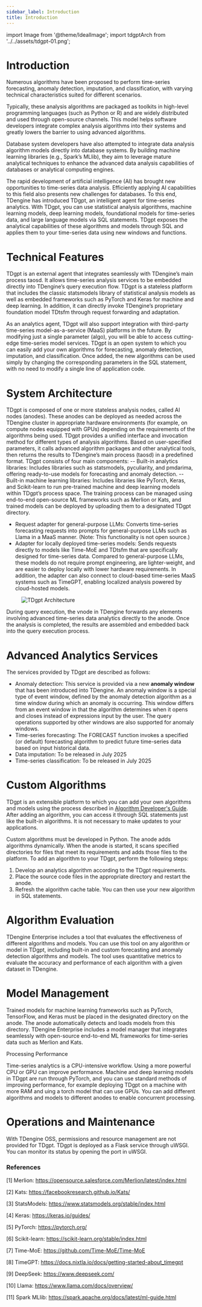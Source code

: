 ```yaml
---
sidebar_label: Introduction
title: Introduction
---
```


import Image from '@theme/IdealImage';
import tdgptArch from '../../assets/tdgpt-01.png';

# Introduction
Numerous algorithms have been proposed to perform time-series forecasting, anomaly detection, imputation, and classification, with varying technical characteristics suited for different scenarios.

Typically, these analysis algorithms are packaged as toolkits in high-level programming languages (such as Python or R) and are widely distributed and used through open-source channels. This model helps software developers integrate complex analysis algorithms into their systems and greatly lowers the barrier to using advanced algorithms.

Database system developers have also attempted to integrate data analysis algorithm models directly into database systems. By building machine learning libraries (e.g., Spark’s MLlib), they aim to leverage mature analytical techniques to enhance the advanced data analysis capabilities of databases or analytical computing engines. 

The rapid development of artificial intelligence (AI) has brought new opportunities to time-series data analysis. Efficiently applying AI capabilities to this field also presents new challenges for databases. To this end, TDengine has introduced TDgpt, an intelligent agent for time-series analytics. With TDgpt, you can use statistical analysis algorithms, machine learning models, deep learning models, foundational models for time-series data, and large language models via SQL statements. TDgpt exposes the analytical capabilities of these algorithms and models through SQL and applies them to your time-series data using new windows and functions.

# Technical Features
TDgpt is an external agent that integrates seamlessly with TDengine’s main process taosd. It allows time-series analysis services to be embedded directly into TDengine’s query execution flow.
TDgpt is a stateless platform that includes the classic statsmodels library of statistical analysis models as well as embedded frameworks such as PyTorch and Keras for machine and deep learning. In addition, it can directly invoke TDengine’s proprietary foundation model TDtsfm through request forwarding and adaptation.

As an analytics agent, TDgpt will also support integration with third-party time-series model-as-a-service (MaaS) platforms in the future. By modifying just a single parameter (algo), you will be able to access cutting-edge time-series model services.
TDgpt is an open system to which you can easily add your own algorithms for forecasting, anomaly detection, imputation, and classification. Once added, the new algorithms can be used simply by changing the corresponding parameters in the SQL statement,
with no need to modify a single line of application code.

# System Architecture
TDgpt is composed of one or more stateless analysis nodes, called AI nodes (anodes). These anodes can be deployed as needed across the TDengine cluster in appropriate hardware environments (for example, on compute nodes equipped with GPUs) depending on the requirements of the algorithms being used. 
TDgpt provides a unified interface and invocation method for different types of analysis algorithms. Based on user-specified parameters, it calls advanced algorithm packages and other analytical tools, then returns the results to TDengine’s main process (taosd) in a predefined format.
TDgpt consists of four main components:
-- Built-in analytics libraries: Includes libraries such as statsmodels, pyculiarity, and pmdarima, offering ready-to-use models for forecasting and anomaly detection.
-- Built-in machine learning libraries: Includes libraries like PyTorch, Keras, and Scikit-learn to run pre-trained machine and deep learning models within TDgpt’s process space. The training process can be managed using end-to-end open-source ML frameworks such as Merlion or Kats, and trained models can be deployed by uploading them to a designated TDgpt directory.
- Request adapter for general-purpose LLMs: Converts time-series forecasting requests into prompts for general-purpose LLMs such as Llama in a MaaS manner. (Note: This functionality is not open source.)
- Adapter for locally deployed time-series models: Sends requests directly to models like Time-MoE and TDtsfm that are specifically designed for time-series data. Compared to general-purpose LLMs, these models do not require prompt engineering, are lighter-weight, and are easier to deploy locally with lower hardware requirements. In addition, the adapter can also connect to cloud-based time-series MaaS systems such as TimeGPT, enabling localized analysis powered by cloud-hosted models.

<figure> 
<Image img={tdgptArch} alt="TDgpt Architecture"/>
</figure>

During query execution, the vnode in TDengine forwards any elements involving advanced time-series data analytics directly to the anode. Once the analysis is completed, the results are assembled and embedded back into the query execution process.

# Advanced Analytics Services

The services provided by TDgpt are described as follows:
- Anomaly detection: This service is provided via a new **anomaly window** that has been introduced into TDengine. An anomaly window is a special type of event window, defined by the anomaly detection algorithm as a time window during which an anomaly is occurring. This window differs from an event window in that the algorithm determines when it opens and closes instead of expressions input by the user. The query operations supported by other windows are also supported for anomaly windows.
- Time-series forecasting: The FORECAST function invokes a specified (or default) forecasting algorithm to predict future time-series data based on input historical data.
- Data imputation: To be released in July 2025
- Time-series classification: To be released in July 2025

# Custom Algorithms

TDgpt is an extensible platform to which you can add your own algorithms and models using the process described in [Algorithm Developer's Guide](../dev/). After adding an algorithm, you can access it through SQL statements just like the built-in algorithms. It is not necessary to make updates to your applications.

Custom algorithms must be developed in Python. The anode adds algorithms dynamically. When the anode is started, it scans specified directories for files that meet its requirements and adds those files to the platform. To add an algorithm to your TDgpt, perform the following steps:
1. Develop an analytics algorithm according to the TDgpt requirements.
2. Place the source code files in the appropriate directory and restart the anode.
3. Refresh the algorithm cache table.
You can then use your new algorithm in SQL statements.

# Algorithm Evaluation

TDengine Enterprise includes a tool that evaluates the effectiveness of different algorithms and models. You can use this tool on any algorithm or model in TDgpt, including built-in and custom forecasting and anomaly detection algorithms and models. The tool uses quantitative metrics to evaluate the accuracy and performance of each algorithm with a given dataset in TDengine.

# Model Management

Trained models for machine learning frameworks such as PyTorch, TensorFlow, and Keras must be placed in the designated directory on the anode. The anode automatically detects and loads models from this directory.
TDengine Enterprise includes a model manager that integrates seamlessly with open-source end-to-end ML frameworks for time-series data such as Merlion and Kats.

Processing Performance

Time-series analytics is a CPU-intensive workflow. Using a more powerful CPU or GPU can improve performance.
Machine and deep learning models in TDgpt are run through PyTorch, and you can use standard methods of improving performance, for example deploying TDgpt on a machine with more RAM and uing a torch model that can use GPUs.
You can add different algorithms and models to different anodes to enable concurrent processing.

# Operations and Maintenance

With TDengine OSS, permissions and resource management are not provided for TDgpt.
TDgpt is deployed as a Flask service through uWSGI. You can monitor its status by opening the port in uWSGI.

### References

[1] Merlion: https://opensource.salesforce.com/Merlion/latest/index.html

[2] Kats: https://facebookresearch.github.io/Kats/

[3] StatsModels: https://www.statsmodels.org/stable/index.html

[4] Keras: https://keras.io/guides/

[5] PyTorch: https://pytorch.org/

[6] Scikit-learn: https://scikit-learn.org/stable/index.html

[7] Time-MoE: https://github.com/Time-MoE/Time-MoE

[8] TimeGPT: https://docs.nixtla.io/docs/getting-started-about_timegpt

[9] DeepSeek: https://www.deepseek.com/

[10] Llama: https://www.llama.com/docs/overview/

[11] Spark MLlib: https://spark.apache.org/docs/latest/ml-guide.html
